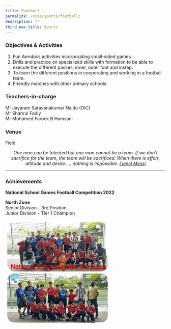 ```yaml
---
title: Football
permalink: /ccas/sports/football/
description: ""
third_nav_title: Sports
---
```

### Objectives &amp; Activities

1.  Fun Aerobics activities incorporating small-sided games.
2.  Drills and practice on specialized skills with formation to be able to execute the different passes; inner, outer foot and instep.
3.  To learn the different positions in cooperating and working in a football team.
4.  Friendly matches with other primary schools

### Teachers-in-charge

Mr Jayaram Saravanakumar Naidu (OIC) <br>
Mr Shahrul Fadly <br>
Mr Mohamed Faroek B Hamsani

### Venue

Field

<center><i>One man can be talented but one man cannot be a team. If we don’t sacrifice for the team, the team will be sacrificed. When there is effort, attitude and desire….. nothing is impossible. <u>Lionel Messi</u></i></center>

***

### Achievements

**National School Games Football Competition 2022**

**North Zone** <br>
Senior Division – 3rd&nbsp;Position <br>
Junior Division - Tier 1 Champion

<img style="width:65%" src="/images/football.jpg">